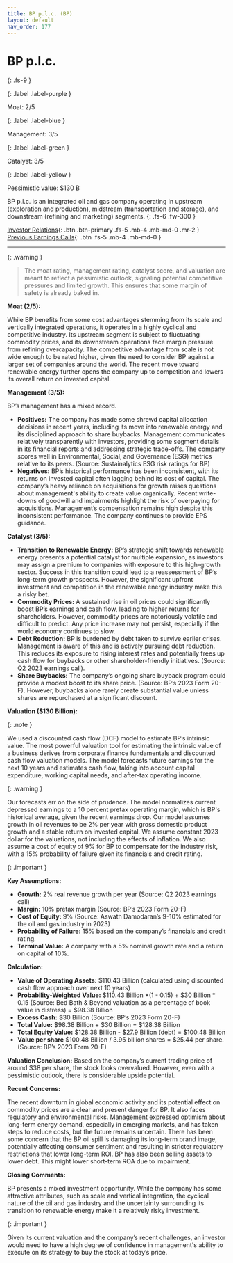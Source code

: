```yaml
---
title: BP p.l.c. (BP)
layout: default
nav_order: 177
---
```


# BP p.l.c.
{: .fs-9 }

{: .label .label-purple }

Moat: 2/5

{: .label .label-blue }

Management: 3/5

{: .label .label-green }

Catalyst: 3/5

{: .label .label-yellow }

Pessimistic value: $130 B

BP p.l.c. is an integrated oil and gas company operating in upstream (exploration and production), midstream (transportation and storage), and downstream (refining and marketing) segments.
{: .fs-6 .fw-300 }

[Investor Relations](https://www.google.com/search?q=BP+investor+relations){: .btn .btn-primary .fs-5 .mb-4 .mb-md-0 .mr-2 }
[Previous Earnings Calls](https://discountingcashflows.com/company/BP/transcripts/){: .btn .fs-5 .mb-4 .mb-md-0 }

---

{: .warning } 
>The moat rating, management rating, catalyst score, and valuation are meant to reflect a pessimistic outlook, signaling potential competitive pressures and limited growth. This ensures that some margin of safety is already baked in.


**Moat (2/5):**

While BP benefits from some cost advantages stemming from its scale and vertically integrated operations, it operates in a highly cyclical and competitive industry. Its upstream segment is subject to fluctuating commodity prices, and its downstream operations face margin pressure from refining overcapacity. The competitive advantage from scale is not wide enough to be rated higher, given the need to consider BP against a larger set of companies around the world. The recent move toward renewable energy further opens the company up to competition and lowers its overall return on invested capital.

**Management (3/5):**

BP’s management has a mixed record.

* **Positives:** The company has made some shrewd capital allocation decisions in recent years, including its move into renewable energy and its disciplined approach to share buybacks. Management communicates relatively transparently with investors, providing some segment details in its financial reports and addressing strategic trade-offs. The company scores well in Environmental, Social, and Governance (ESG) metrics relative to its peers. (Source: Sustainalytics ESG risk ratings for BP)
* **Negatives:** BP’s historical performance has been inconsistent, with its returns on invested capital often lagging behind its cost of capital. The company’s heavy reliance on acquisitions for growth raises questions about management's ability to create value organically. Recent write-downs of goodwill and impairments highlight the risk of overpaying for acquisitions. Management’s compensation remains high despite this inconsistent performance. The company continues to provide EPS guidance.

**Catalyst (3/5):**

* **Transition to Renewable Energy:** BP’s strategic shift towards renewable energy presents a potential catalyst for multiple expansion, as investors may assign a premium to companies with exposure to this high-growth sector. Success in this transition could lead to a reassessment of BP’s long-term growth prospects. However, the significant upfront investment and competition in the renewable energy industry make this a risky bet.
* **Commodity Prices:** A sustained rise in oil prices could significantly boost BP’s earnings and cash flow, leading to higher returns for shareholders. However, commodity prices are notoriously volatile and difficult to predict. Any price increase may not persist, especially if the world economy continues to slow.
* **Debt Reduction:**  BP is burdened by debt taken to survive earlier crises. Management is aware of this and is actively pursuing debt reduction. This reduces its exposure to rising interest rates and potentially frees up cash flow for buybacks or other shareholder-friendly initiatives. (Source: Q2 2023 earnings call).
* **Share Buybacks:** The company’s ongoing share buyback program could provide a modest boost to its share price. (Source: BP’s 2023 Form 20-F). However, buybacks alone rarely create substantial value unless shares are repurchased at a significant discount.

**Valuation ($130 Billion):**

{: .note }


We used a discounted cash flow (DCF) model to estimate BP’s intrinsic value. The most powerful valuation tool for estimating the intrinsic value of a business derives from corporate finance fundamentals and discounted cash flow valuation models. The model forecasts future earnings for the next 10 years and estimates cash flow, taking into account capital expenditure, working capital needs, and after-tax operating income.

{: .warning }


Our forecasts err on the side of prudence. The model normalizes current depressed earnings to a 10 percent pretax operating margin, which is BP's historical average, given the recent earnings drop. Our model assumes growth in oil revenues to be 2% per year with gross domestic product growth and a stable return on invested capital. We assume constant 2023 dollar for the valuations, not including the effects of inflation. We also assume a cost of equity of 9% for BP to compensate for the industry risk, with a 15% probability of failure given its financials and credit rating. 

{: .important }


**Key Assumptions:**
* **Growth:** 2% real revenue growth per year (Source: Q2 2023 earnings call)
* **Margin:** 10% pretax margin (Source: BP’s 2023 Form 20-F)
* **Cost of Equity:** 9% (Source: Aswath Damodaran’s 9-10% estimated for the oil and gas industry in 2023)
* **Probability of Failure:** 15% based on the company’s financials and credit rating.
* **Terminal Value:**  A company with a 5% nominal growth rate and a return on capital of 10%.

**Calculation:**
* **Value of Operating Assets:** $110.43 Billion (calculated using discounted cash flow approach over next 10 years)
* **Probability-Weighted Value:** $110.43 Billion *(1 - 0.15) + $30 Billion * 0.15 (Source: Bed Bath & Beyond valuation as a percentage of book value in distress)  = $98.38 Billion
* **Excess Cash:** $30 Billion (Source:  BP’s 2023 Form 20-F)
* **Total Value:** $98.38 Billion + $30 Billion = $128.38 Billion
* **Total Equity Value:**  $128.38 Billion - $27.9 Billion (debt) = $100.48 Billion
* **Value per share** $100.48 Billion / 3.95 billion shares = $25.44 per share. (Source: BP’s 2023 Form 20-F)

**Valuation Conclusion:** 
Based on the company’s current trading price of around $38 per share, the stock looks overvalued.  However, even with a pessimistic outlook, there is considerable upside potential.

**Recent Concerns:**

The recent downturn in global economic activity and its potential effect on commodity prices are a clear and present danger for BP. It also faces regulatory and environmental risks. Management expressed optimism about long-term energy demand, especially in emerging markets, and has taken steps to reduce costs, but the future remains uncertain. There has been some concern that the BP oil spill is damaging its long-term brand image, potentially affecting consumer sentiment and resulting in stricter regulatory restrictions that lower long-term ROI. BP has also been selling assets to lower debt. This might lower short-term ROA due to impairment.

**Closing Comments:**

BP presents a mixed investment opportunity. While the company has some attractive attributes, such as scale and vertical integration, the cyclical nature of the oil and gas industry and the uncertainty surrounding its transition to renewable energy make it a relatively risky investment.

{: .important }

Given its current valuation and the company’s recent challenges, an investor would need to have a high degree of confidence in management's ability to execute on its strategy to buy the stock at today’s price.
